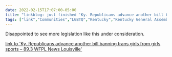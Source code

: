 ```yaml
---
date: 2022-02-15T17:07:00-05:00
title: "linkblog: just finished 'Ky. Republicans advance another bill banning trans girls from girls sports – 89.3 WFPL News Louisville'"
tags: ["link","Communities","LGBTQ","Kentucky","Kentucky General Assembly"]
---
```

Disappointed to see more legislation like this under consideration.
 
[link to 'Ky. Republicans advance another bill banning trans girls from girls sports – 89.3 WFPL News Louisville'](https://wfpl.org/ky-republicans-advance-another-bill-banning-trans-girls-from-girls-sports/)

